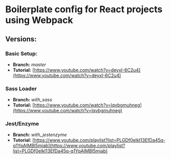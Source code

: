 # Boilerplate config for React projects using Webpack

## Versions: 

### Basic Setup:
- **Branch:** *master*
- **Tutorial:** [https://www.youtube.com/watch?v=deyxI-6C2u4](https://www.youtube.com/watch?v=deyxI-6C2u4)

### Sass Loader
- **Branch:** *with_sass*
- **Tutorial:** [https://www.youtube.com/watch?v=lqvbgmuhneg](https://www.youtube.com/watch?v=lqvbgmuhneg)

### Jest/Enzyme
- **Branch:** *with_jestenzyme*
- **Tutorial:** [https://www.youtube.com/playlist?list=PLGDf0elkI13EfDa45q-q1YpAIMBl5mjab](https://www.youtube.com/playlist?list=PLGDf0elkI13EfDa45q-q1YpAIMBl5mjab)

